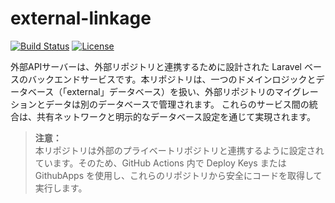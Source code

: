 # external-linkage

[![Build Status](https://img.shields.io/github/actions/workflow/status/your-org/external-api-server/ci.yml)](https://github.com/your-org/external-api-server/actions)
[![License](https://img.shields.io/github/license/your-org/external-api-server)](LICENSE)

外部APIサーバーは、外部リポジトリと連携するために設計された Laravel ベースのバックエンドサービスです。本リポジトリは、一つのドメインロジックとデータベース（「external」データベース）を扱い、外部リポジトリのマイグレーションとデータは別のデータベースで管理されます。
これらのサービス間の統合は、共有ネットワークと明示的なデータベース設定を通じて実現されます。

> **注意：**  
> 本リポジトリは外部のプライベートリポジトリと連携するように設定されています。そのため、GitHub Actions 内で Deploy Keys または GithubApps を使用し、これらのリポジトリから安全にコードを取得して実行します。
